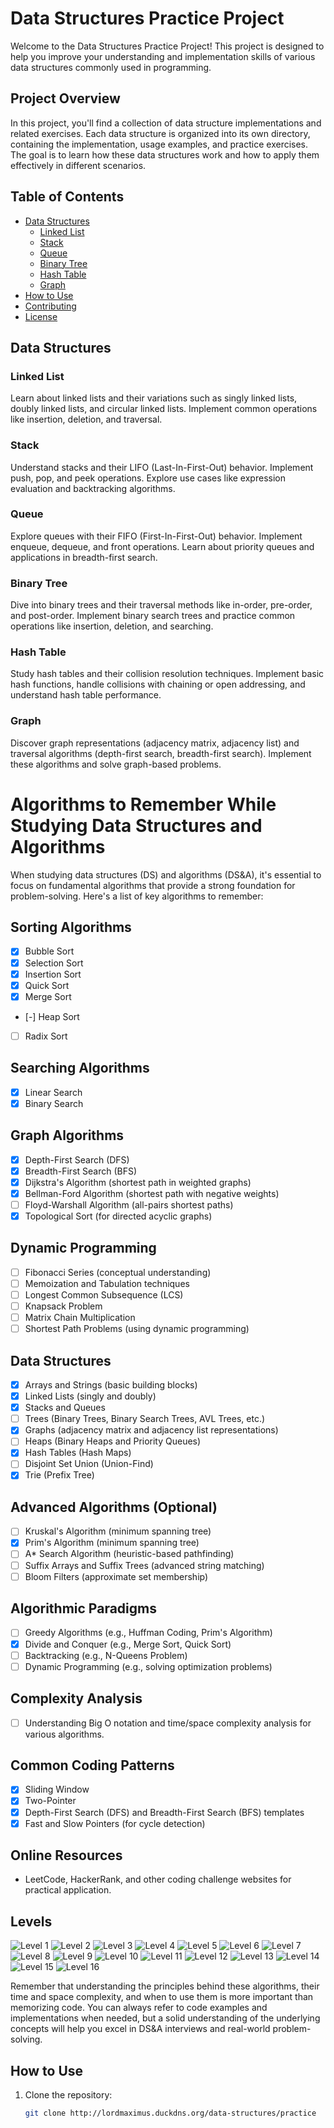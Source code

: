 # Data Structures Practice Project

Welcome to the Data Structures Practice Project! This project is designed to help you improve your understanding and implementation skills of various data structures commonly used in programming.

## Project Overview

In this project, you'll find a collection of data structure implementations and related exercises. Each data structure is organized into its own directory, containing the implementation, usage examples, and practice exercises. The goal is to learn how these data structures work and how to apply them effectively in different scenarios.

## Table of Contents

- [Data Structures](#data-structures)
  - [Linked List](#linked-list)
  - [Stack](#stack)
  - [Queue](#queue)
  - [Binary Tree](#binary-tree)
  - [Hash Table](#hash-table)
  - [Graph](#graph)
- [How to Use](#how-to-use)
- [Contributing](#contributing)
- [License](#license)

## Data Structures

### Linked List

Learn about linked lists and their variations such as singly linked lists, doubly linked lists, and circular linked lists. Implement common operations like insertion, deletion, and traversal.

### Stack

Understand stacks and their LIFO (Last-In-First-Out) behavior. Implement push, pop, and peek operations. Explore use cases like expression evaluation and backtracking algorithms.

### Queue

Explore queues with their FIFO (First-In-First-Out) behavior. Implement enqueue, dequeue, and front operations. Learn about priority queues and applications in breadth-first search.

### Binary Tree

Dive into binary trees and their traversal methods like in-order, pre-order, and post-order. Implement binary search trees and practice common operations like insertion, deletion, and searching.

### Hash Table

Study hash tables and their collision resolution techniques. Implement basic hash functions, handle collisions with chaining or open addressing, and understand hash table performance.

### Graph

Discover graph representations (adjacency matrix, adjacency list) and traversal algorithms (depth-first search, breadth-first search). Implement these algorithms and solve graph-based problems.

# Algorithms to Remember While Studying Data Structures and Algorithms

When studying data structures (DS) and algorithms (DS&A), it's essential to focus on fundamental algorithms that provide a strong foundation for problem-solving. Here's a list of key algorithms to remember:

## Sorting Algorithms
- [x] Bubble Sort
- [x] Selection Sort
- [x] Insertion Sort
- [x] Quick Sort
- [x] Merge Sort
- [-] Heap Sort
- [ ] Radix Sort

## Searching Algorithms
- [x] Linear Search
- [x] Binary Search

## Graph Algorithms
- [x] Depth-First Search (DFS)
- [x] Breadth-First Search (BFS)
- [x] Dijkstra's Algorithm (shortest path in weighted graphs)
- [x] Bellman-Ford Algorithm (shortest path with negative weights)
- [ ] Floyd-Warshall Algorithm (all-pairs shortest paths)
- [x] Topological Sort (for directed acyclic graphs)

## Dynamic Programming
- [ ] Fibonacci Series (conceptual understanding)
- [ ] Memoization and Tabulation techniques
- [ ] Longest Common Subsequence (LCS)
- [ ] Knapsack Problem
- [ ] Matrix Chain Multiplication
- [ ] Shortest Path Problems (using dynamic programming)

## Data Structures
- [x] Arrays and Strings (basic building blocks)
- [x] Linked Lists (singly and doubly)
- [x] Stacks and Queues
- [ ] Trees (Binary Trees, Binary Search Trees, AVL Trees, etc.)
- [x] Graphs (adjacency matrix and adjacency list representations)
- [ ] Heaps (Binary Heaps and Priority Queues)
- [x] Hash Tables (Hash Maps)
- [ ] Disjoint Set Union (Union-Find)
- [x] Trie (Prefix Tree)

## Advanced Algorithms (Optional)
- [ ] Kruskal's Algorithm (minimum spanning tree)
- [x] Prim's Algorithm (minimum spanning tree)
- [ ] A* Search Algorithm (heuristic-based pathfinding)
- [ ] Suffix Arrays and Suffix Trees (advanced string matching)
- [ ] Bloom Filters (approximate set membership)

## Algorithmic Paradigms
- [ ] Greedy Algorithms (e.g., Huffman Coding, Prim's Algorithm)
- [x] Divide and Conquer (e.g., Merge Sort, Quick Sort)
- [ ] Backtracking (e.g., N-Queens Problem)
- [ ] Dynamic Programming (e.g., solving optimization problems)

## Complexity Analysis
- [ ] Understanding Big O notation and time/space complexity analysis for various algorithms.

## Common Coding Patterns
- [x] Sliding Window
- [x] Two-Pointer
- [x] Depth-First Search (DFS) and Breadth-First Search (BFS) templates
- [x] Fast and Slow Pointers (for cycle detection)

## Online Resources
- LeetCode, HackerRank, and other coding challenge websites for practical application.

## Levels

![Level 1](syllabus/SyllabusL1.png)
![Level 2](syllabus/SyllabusL2.png)
![Level 3](syllabus/SyllabusL3.png)
![Level 4](syllabus/SyllabusL4.png)
![Level 5](syllabus/SyllabusL5.png)
![Level 6](syllabus/SyllabusL6.png)
![Level 7](syllabus/SyllabusL7.png)
![Level 8](syllabus/SyllabusL8.png)
![Level 9](syllabus/SyllabusL9.png)
![Level 10](syllabus/SyllabusL10.png)
![Level 11](syllabus/SyllabusL11.png)
![Level 12](syllabus/SyllabusL12.png)
![Level 13](syllabus/SyllabusL13.png)
![Level 14](syllabus/SyllabusL14.png)
![Level 15](syllabus/SyllabusL15.png)
![Level 16](syllabus/SyllabusL16.png)

Remember that understanding the principles behind these algorithms, their time and space complexity, and when to use them is more important than memorizing code. You can always refer to code examples and implementations when needed, but a solid understanding of the underlying concepts will help you excel in DS&A interviews and real-world problem-solving.


## How to Use

1. Clone the repository:

   ```sh
   git clone http://lordmaximus.duckdns.org/data-structures/practice
